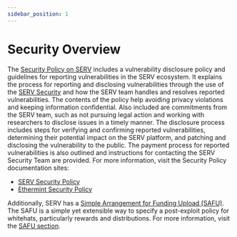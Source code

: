 ```yaml
---
sidebar_position: 1
---
```


# Security Overview

The [Security Policy on SERV](https://github.com/servprotocolorg/serv/security/policy)
includes a vulnerability disclosure policy and guidelines for
reporting vulnerabilities in the SERV ecosystem.
It explains the process for reporting and disclosing vulnerabilities through
the use of the [SERV Security](mailto:security@evmos.org) and
how the SERV team handles and resolves reported vulnerabilities.
The contents of the policy help avoiding privacy violations
and keeping information confidential.
Also included are commitments from the SERV team,
such as not pursuing legal action
and working with researchers to disclose issues in a timely manner.
The disclosure process includes steps for verifying
and confirming reported vulnerabilities,
determining their potential impact on the SERV platform,
and patching and disclosing the vulnerability to the public.
The payment process for reported vulnerabilities is also outlined
and instructions for contacting the SERV Security Team are provided.
For more information, visit the Security Policy documentation sites:

* [SERV Security Policy](https://github.com/servprotocolorg/serv/security/policy)
* [Ethermint Security Policy](https://github.com/evmos/ethermint/security/policy)

Additionally, SERV has a [Simple Arrangement for Funding Upload (SAFU)](./safu.md).
The SAFU is a simple yet extensible way to specify
a post-exploit policy for whitehats, particularly rewards and distributions.
For more information, visit the [SAFU section](./safu.md).
